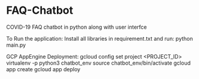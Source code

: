 # FAQ-Chatbot
COVID-19 FAQ chatbot in python along with user interfce

To Run the application:
Install all libraries in requirement.txt 
and run: python main.py


GCP AppEngine Deployment:
gcloud config set project <PROJECT_ID>
virtualenv -p python3 chatbot_env
source chatbot_env/bin/activate
gcloud app create
gcloud app deploy
